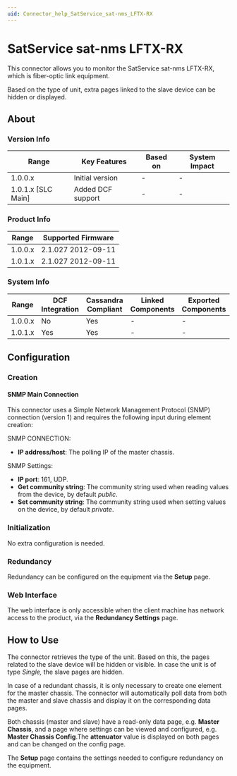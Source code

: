 ```yaml
---
uid: Connector_help_SatService_sat-nms_LFTX-RX
---
```


# SatService sat-nms LFTX-RX

This connector allows you to monitor the SatService sat-nms LFTX-RX, which is fiber-optic link equipment.

Based on the type of unit, extra pages linked to the slave device can be hidden or displayed.

## About

### Version Info

| **Range**            | **Key Features**  | **Based on** | **System Impact** |
|----------------------|-------------------|--------------|-------------------|
| 1.0.0.x              | Initial version   | \-           | \-                |
| 1.0.1.x \[SLC Main\] | Added DCF support | \-           | \-                |

### Product Info

| **Range** | **Supported Firmware** |
|-----------|------------------------|
| 1.0.0.x   | 2.1.027 2012-09-11     |
| 1.0.1.x   | 2.1.027 2012-09-11     |

### System Info

| **Range** | **DCF Integration** | **Cassandra Compliant** | **Linked Components** | **Exported Components** |
|-----------|---------------------|-------------------------|-----------------------|-------------------------|
| 1.0.0.x   | No                  | Yes                     | \-                    | \-                      |
| 1.0.1.x   | Yes                 | Yes                     | \-                    | \-                      |

## Configuration

### Creation

#### SNMP Main Connection

This connector uses a Simple Network Management Protocol (SNMP) connection (version 1) and requires the following input during element creation:

SNMP CONNECTION:

- **IP address/host**: The polling IP of the master chassis.

SNMP Settings:

- **IP port**: 161, UDP.
- **Get community string**: The community string used when reading values from the device, by default *public*.
- **Set community string**: The community string used when setting values on the device, by default *private*.

### Initialization

No extra configuration is needed.

### Redundancy

Redundancy can be configured on the equipment via the **Setup** page.

### Web Interface

The web interface is only accessible when the client machine has network access to the product, via the **Redundancy Settings** page.

## How to Use

The connector retrieves the type of the unit. Based on this, the pages related to the slave device will be hidden or visible. In case the unit is of type *Single,* the slave pages are hidden.

In case of a redundant chassis, it is only necessary to create one element for the master chassis. The connector will automatically poll data from both the master and slave chassis and display it on the corresponding data pages.

Both chassis (master and slave) have a read-only data page, e.g. **Master Chassis**, and a page where settings can be viewed and configured, e.g. **Master Chassis Config**.The **attenuator** value is displayed on both pages and can be changed on the config page.

The **Setup** page contains the settings needed to configure redundancy on the equipment.
